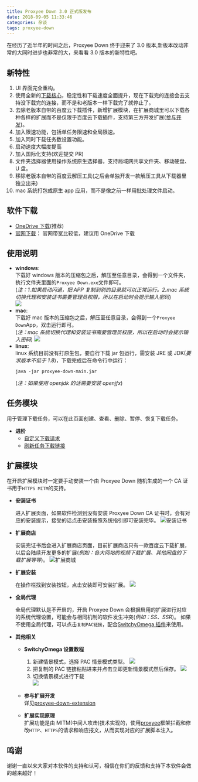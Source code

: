 ```yaml
---
title: Proxyee Down 3.0 正式版发布
date: 2018-09-05 11:33:46
categories: 杂谈
tags: proxyee-down
---
```


在经历了近半年的时间之后，Proxyee Down 终于迎来了 3.0 版本,新版本改动非常的大同时进步也非常的大，来看看 3.0 版本的新特性吧。

## 新特性

1. UI 界面完全重构。
2. 使用全新的[下载核心](https://github.com/proxyee-down-org/pdown-core)，稳定性和下载速度全面提升，现在下载完的连接会去支持没下载完的连接，而不是和老版本一样下载完了就停止了。
3. 去除老版本自带的百度云下载插件，新增扩展模块，在扩展商城里可以下载各种各样的扩展而不是仅限于百度云下载插件，支持第三方开发扩展([参与开发](https://github.com/proxyee-down-org/proxyee-down-extension))。
4. 加入限速功能，包括单任务限速和全局限速。
5. 加入同时下载任务数设置功能。
6. 启动速度大幅度提高
7. 加入国际化支持(欢迎提交 PR)
8. 文件夹选择器使用操作系统原生选择器，支持局域网共享文件夹、移动硬盘、U 盘。
9. 移除老版本自带的百度云解压工具(之后会单独开发一款解压工具从下载器里独立出来)
10. mac 系统打包成原生 app 应用，而不是像之前一样用批处理文件启动。

## 软件下载

- [OneDrive 下载](https://imhx-my.sharepoint.com/personal/pd_imhx_onmicrosoft_com/Documents/Forms/All.aspx?slrid=58578c9e-90fc-0000-2541-bbdecb83b89a&FolderCTID=0x012000536DC31294EC264084FE880734F95AEA&id=%2Fpersonal%2Fpd_imhx_onmicrosoft_com%2FDocuments%2Fproxyee-down%2F3%2E0)(推荐)
- [官网下载](http://pdown.org/releases.html)：
  官网带宽比较低，建议用 OneDrive 下载

## 使用说明

- **windows**:  
  下载好 windows 版本的压缩包之后，解压至任意目录，会得到一个文件夹，执行文件夹里面的`Proxyee Down.exe`文件即可。  
  (_注：1.如果启动闪退，把 APP 复制到别的目录就可以正常运行。2.mac 系统切换代理和安装证书需要管理员权限，所以在启动时会提示输入密码_)  
  ![](proxyee-down-3-0-guide/2018-09-05-13-49-38.png)
- **mac**:  
  下载好 mac 版本的压缩包之后，解压至任意目录，会得到一个`Proxyee Down`App，双击运行即可。  
  (_注：mac 系统切换代理和安装证书需要管理员权限，所以在启动时会提示输入密码_)
  ![](proxyee-down-3-0-guide/2018-09-05-13-51-38.png)
- **linux**:  
  linux 系统目前没有打原生包，要自行下载 jar 包运行，需安装 JRE 或 JDK(_要求版本不低于 1.8_)，下载完成后在命令行中运行：
  ```
  java -jar proxyee-down-main.jar
  ```
  (_注：如果使用 openjdk 的话需要安装 openjfx_)

## 任务模块

用于管理下载任务，可以在此页面创建、查看、删除、暂停、恢复下载任务。

- **进阶**
  - [自定义下载请求](https://github.com/proxyee-down-org/proxyee-down/blob/v2.5/.guide/common/create/read.md)
  - [刷新任务下载链接](https://github.com/proxyee-down-org/proxyee-down/blob/v2.5/.guide/common/refresh/read.md)

## 扩展模块

在开启扩展模块时一定要手动安装一个由 Proxyee Down 随机生成的一个 CA 证书用于`HTTPS MITM`的支持。

- **安装证书**

  进入扩展页面，如果软件检测到没有安装 Proxyee Down CA 证书时，会有对应的安装提示，接受的话点击安装按照系统指引即可安装完毕。
  ![安装证书](proxyee-down-3-0-guide/2018-09-05-14-08-36.png)

- **扩展商店**

  安装完证书后会进入扩展商店页面，目前扩展商店只有一款百度云下载扩展，以后会陆续开发更多的扩展(_例如：各大网站的视频下载扩展、其他网盘的下载扩展等等_)。
  ![扩展商城](proxyee-down-3-0-guide/2018-09-05-14-12-21.png)

- **扩展安装**

  在操作栏找到安装按钮，点击安装即可安装扩展。
  ![](proxyee-down-3-0-guide/2018-09-05-14-26-44.png)

- **全局代理**

  全局代理默认是不开启的，开启 Proxyee Down 会根据启用的扩展进行对应的系统代理设置，可能会与相同机制的软件发生冲突(_例如：SS、SSR_)。
  如果不使用全局代理，可以点击`复制PAC链接`，配合[SwitchyOmega 插件](https://www.switchyomega.com/)来使用。

- **其他相关**

  - **SwitchyOmega 设置教程**

    1. 新建情景模式，选择 PAC 情景模式类型。
       ![](proxyee-down-3-0-guide/2018-09-05-14-25-34.png)
    2. 把复制的 PAC 链接粘贴进来并点击立即更新情景模式然后保存。
       ![](proxyee-down-3-0-guide/2018-09-05-14-30-30.png)
    3. 切换情景模式进行下载  
       ![](proxyee-down-3-0-guide/2018-09-05-14-32-00.png)

  - **参与扩展开发**  
    详见[proxyee-down-extension](https://github.com/proxyee-down-org/proxyee-down-extension)

  - **扩展实现原理**  
    扩展功能是由 MITM(中间人攻击)技术实现的，使用[proxyee](https://github.com/monkeyWie/proxyee)框架拦截和修改`HTTP`、`HTTPS`的请求和响应报文，从而实现对应的扩展脚本注入。

## 鸣谢

谢谢一直以来大家对本软件的支持和认可，相信在你们的反馈和支持下本软件会做的越来越好！
